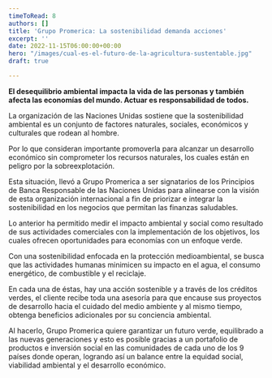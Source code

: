 ```yaml
---
timeToRead: 8
authors: []
title: 'Grupo Promerica: La sostenibilidad demanda acciones'
excerpt: ''
date: 2022-11-15T06:00:00+00:00
hero: "/images/cual-es-el-futuro-de-la-agricultura-sustentable.jpg"
draft: true

---
```

**El desequilibrio ambiental impacta la vida de las personas y también afecta las economías del mundo. Actuar es responsabilidad de todos.**

La organización de las Naciones Unidas sostiene que la sostenibilidad ambiental es un conjunto de factores naturales, sociales, económicos y culturales que rodean al hombre.

Por lo que consideran importante promoverla para alcanzar un desarrollo económico sin comprometer los recursos naturales, los cuales están en peligro por la sobreexplotación.

Esta situación, llevó a Grupo Promerica a ser signatarios de los Principios de Banca Responsable de las Naciones Unidas para alinearse con la visión de esta organización internacional a fin de priorizar e integrar la sostenibilidad en los negocios que permitan las finanzas saludables.

Lo anterior ha permitido medir el impacto ambiental y social como resultado de sus actividades comerciales con la implementación de los objetivos, los cuales ofrecen oportunidades para economías con un enfoque verde.

Con una sostenibilidad enfocada en la protección medioambiental, se busca que las actividades humanas minimicen su impacto en el agua, el consumo energético, de combustible y el reciclaje.

En cada una de éstas, hay una acción sostenible y a través de los créditos verdes, el cliente recibe toda una asesoría para que encause sus proyectos de desarrollo hacia el cuidado del medio ambiente y al mismo tiempo, obtenga beneficios adicionales por su conciencia ambiental.

Al hacerlo, Grupo Promerica quiere garantizar un futuro verde, equilibrado a las nuevas generaciones y esto es posible gracias a un portafolio de productos e inversión social en las comunidades de cada uno de los 9 países donde operan, logrando así un balance entre la equidad social, viabilidad ambiental y el desarrollo económico.